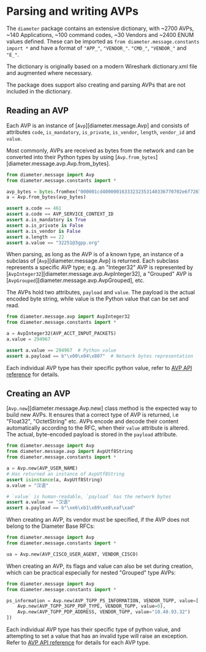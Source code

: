 # Parsing and writing AVPs

The `diameter` package contains an extensive dictionary, with ~2700 AVPs, 
~140 Applications, ~100 command codes, ~30 Vendors and ~2400 ENUM values 
defined. These can be imported as `from diameter.message.constants import *` 
and have a format of `"APP_"`, `"VENDOR_"`. `"CMD_"`, `"VENDOR_"` and `"E_"`.

The dictionary is originally based on a modern Wireshark dictionary.xml file 
and augmented where necessary.

The package does support also creating and parsing AVPs that are not included
in the dictionary.


## Reading an AVP

Each AVP is an instance of [`Avp`][diameter.message.Avp] and consists of 
attributes `code`, `is_mandatory`, `is_private`, `is_vendor`, `length`, 
`vendor_id` and `value`. 

Most commonly, AVPs are received as bytes from the network and can be converted
into their Python types by using 
[`Avp.from_bytes`][diameter.message.avp.Avp.from_bytes].

```python
from diameter.message import Avp
from diameter.message.constants import *

avp_bytes = bytes.fromhex("000001cd40000016333232353140336770702e6f72670000")
a = Avp.from_bytes(avp_bytes)

assert a.code == 461
assert a.code == AVP_SERVICE_CONTEXT_ID
assert a.is_mandatory is True
assert a.is_private is False
assert a.is_vendor is False
assert a.length == 22
assert a.value == "32251@3gpp.org"
```

When parsing, as long as the AVP is of a known type, an instance of a subclass 
of [`Avp`][diameter.message.Avp] is returned. Each subclass represents a specific
AVP type; e.g. an "Integer32" AVP is represented by 
[`AvpInteger32`][diameter.message.avp.AvpInteger32], a "Grouped" AVP is 
[`AvpGrouped`][diameter.message.avp.AvpGrouped], etc.

The AVPs hold two attributes, `payload` and `value`. The payload is the actual
encoded byte string, while value is the Python value that can be set and read.

```python
from diameter.message.avp import AvpInteger32
from diameter.message.constants import *

a = AvpInteger32(AVP_ACCT_INPUT_PACKETS)
a.value = 294967

assert a.value == 294967  # Python value
assert a.payload == b"\x00\x04\x807"  # Network bytes representation
```

Each individual AVP type has their specific python value, refer to 
[AVP API reference](../api/message_avp.md) for details.


## Creating an AVP

[`Avp.new`][diameter.message.Avp.new] class method is the expected way to 
build new AVPs. It ensures that a correct type of AVP is returned, 
i.e "Float32", "OctetString" etc. AVPs encode and decode their content
automatically according to the RFC, when their `value` attribute is altered.
The actual, byte-encoded payload is stored in the `payload` attribute.

```python
from diameter.message import Avp
from diameter.message.avp import AvpUtf8String
from diameter.message.constants import *

a = Avp.new(AVP_USER_NAME)
# Has returned an instance of AvpUtf8String
assert isinstance(a, AvpUtf8String)
a.value = "汉语"

# `value` is human-readable, `payload` has the network bytes
assert a.value == "汉语"
assert a.payload == b"\xe6\xb1\x89\xe8\xaf\xad"
```

When creating an AVP, its vendor must be specified, if the AVP does not belong
to the Diameter Base RFCs:

```python
from diameter.message import Avp
from diameter.message.constants import *

ua = Avp.new(AVP_CISCO_USER_AGENT, VENDOR_CISCO)
```

When creating an AVP, its flags and value can also be set during creation, 
which can be practical especially for nested "Grouped" type AVPs:

```python
from diameter.message import Avp
from diameter.message.constants import *

ps_information = Avp.new(AVP_TGPP_PS_INFORMATION, VENDOR_TGPP, value=[
    Avp.new(AVP_TGPP_3GPP_PDP_TYPE, VENDOR_TGPP, value=0),
    Avp.new(AVP_TGPP_PDP_ADDRESS, VENDOR_TGPP, value="10.40.93.32")
])
```

Each individual AVP type has their specific type of python value, and 
attempting to set a value that has an invalid type will raise an exception. 
Refer to [AVP API reference](../api/message_avp.md) for details for each AVP 
type.